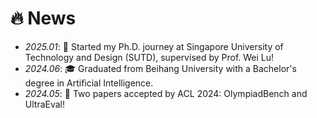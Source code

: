 # 🔥 News
- *2025.01*: 🎉 Started my Ph.D. journey at Singapore University of Technology and Design (SUTD), supervised by Prof. Wei Lu!
- *2024.06*: 🎓 Graduated from Beihang University with a Bachelor's degree in Artificial Intelligence.
- *2024.05*: 🎉 Two papers accepted by ACL 2024: OlympiadBench and UltraEval!